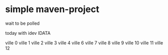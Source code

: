 # simple maven-project

wait to be polled

today with idev IDATA

ville 0
ville 1
ville 2
ville 3
ville 4
ville 6
ville 7
ville 8
ville 9
ville 10
ville 11
ville 12
